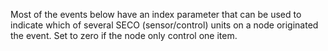 Most of the events below have an index parameter that can be used to indicate which of several SECO (sensor/control) units on a node originated the event. Set to zero if the node only control one item. 
